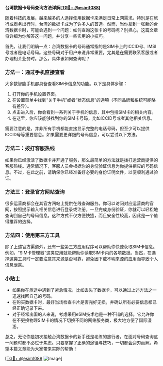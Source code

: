 **台湾数据卡号码查询方法详解[[TG💪+ @esim1088](https://t.me/s/esim1088)]**

随着科技的发展，越来越多的人选择使用数据卡来满足日常上网需求。特别是在旅行或商务出行时，台湾的数据卡成为了许多人的首选。然而，当你拿到一张新的台湾数据卡时，可能会遇到一个问题：如何查询这张卡的号码呢？别担心，这篇文章将详细为你解答这一问题，并分享一些实用的小技巧。

首先，让我们明确一点：台湾数据卡的号码通常指的是SIM卡上的ICCID号、IMSI号或者是电话号码。这些号码对于用户来说非常重要，尤其是在需要联系客服或者办理相关业务时。那么，具体该如何查询呢？

### 方法一：通过手机直接查看

大多数智能手机都具备查看SIM卡信息的功能。以下是具体步骤：

1. 打开你的手机设置界面。
2. 在设置菜单中找到“关于手机”或者“状态信息”的选项（不同品牌和系统可能略有差异）。
3. 点击进入后，你会看到一系列关于手机的信息，其中包括SIM卡的相关内容。
4. 在这里，你应该能够找到你的SIM卡号码，比如ICCID号或者其他相关信息。

需要注意的是，并非所有手机都能直接显示完整的电话号码，但至少可以提供ICCID号等重要信息。如果需要更详细的号码信息，可以尝试以下方法。

### 方法二：拨打客服热线

如果你已经激活了数据卡并开通了服务，那么最简单的方法就是拨打运营商提供的客服热线。通常情况下，客服人员会根据你的身份验证信息为你提供相应的号码信息。不过，在此之前，请确保你已经准备好必要的身份证明文件，以便顺利通过验证。

### 方法三：登录官方网站查询

很多运营商都会在其官方网站上提供在线查询服务。你可以访问对应运营商的官网，按照提示输入相关信息进行登录或注册。一旦完成身份验证，你就可以轻松地查询到自己的号码信息。这种方式不仅方便快捷，而且安全性较高，因此是一个值得推荐的选择。

### 方法四：使用第三方工具

除了上述官方渠道外，还有一些第三方应用程序可以帮助你快速获取SIM卡信息。例如，“SIM卡管理器”这类应用就能帮助你读取SIM卡内的各项数据。当然，在选择这类工具时一定要注意其来源是否可靠，避免因下载不明来源的应用而导致个人信息泄露。

### 小贴士

- 如果你在旅途中遇到了紧急情况，比如丢失了数据卡，可以通过上述方法之一迅速找回自己的号码。
- 在购买数据卡时，最好当场检查卡片是否完好无损，并确认所有必要信息都已经正确记录下来。
- 对于经常出国的人来说，考虑采用eSIM技术也是一种不错的选择。它允许你在不更换物理SIM卡的情况下切换不同的网络服务商，极大地方便了国际漫游。

总之，无论你是初次接触台湾数据卡的新手还是老练的旅行者，在面对号码查询这一问题时都不必过于焦虑。只要掌握了正确的途径与技巧，一切都会迎刃而解。希望本篇文章能为大家带来实际的帮助！

[[TG💪+ @esim1088](https://t.me/s/esim1088) ![Image](https://i.postimg.cc/4NQfJmqS/Snipaste-2025-05-13-00-14-12.png)]